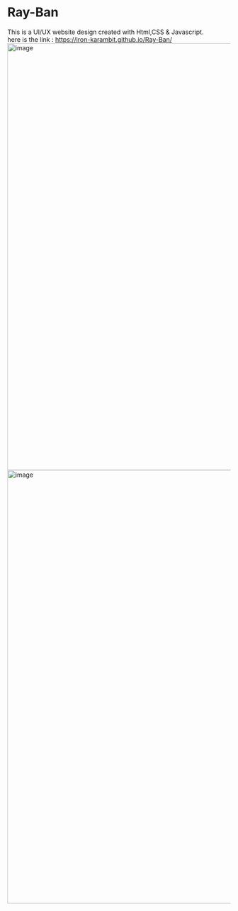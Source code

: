 # Ray-Ban
This is a UI/UX website design created with Html,CSS & Javascript.<br>
here is the link : https://iron-karambit.github.io/Ray-Ban/
<img width="1917" height="964" alt="image" src="https://github.com/user-attachments/assets/fe1d5f09-8c91-4976-a65f-6a378995c359" />
<img width="1918" height="979" alt="image" src="https://github.com/user-attachments/assets/f05a39b3-f108-4962-b83d-d2aae3c40d55" />
